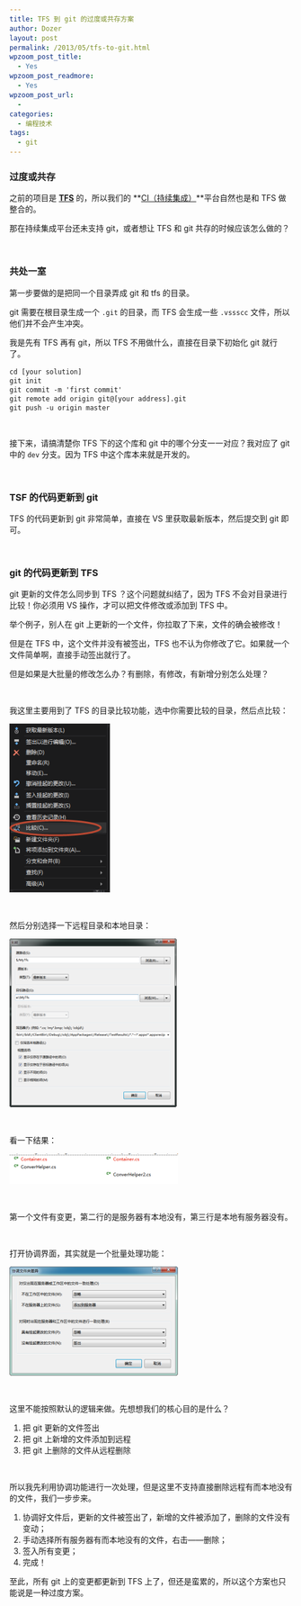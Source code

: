 ```yaml
---
title: TFS 到 git 的过度或共存方案
author: Dozer
layout: post
permalink: /2013/05/tfs-to-git.html
wpzoom_post_title:
  - Yes
wpzoom_post_readmore:
  - Yes
wpzoom_post_url:
  -
categories:
  - 编程技术
tags:
  - git
---
```


### 过度或共存

之前的项目是 <a href="http://msdn.microsoft.com/zh-cn/vstudio/ff637362.aspx" target="_blank"><strong>TFS</strong></a> 的，所以我们的 **<a href="http://en.wikipedia.org/wiki/Continuous_integration" target="_blank">CI（持续集成）</a>**平台自然也是和 TFS 做整合的。

那在持续集成平台还未支持 git，或者想让 TFS 和 git 共存的时候应该怎么做的？

&nbsp;

### 共处一室

第一步要做的是把同一个目录弄成 git 和 tfs 的目录。

git 需要在根目录生成一个 `.git` 的目录，而 TFS 会生成一些 `.vssscc` 文件，所以他们并不会产生冲突。

我是先有 TFS 再有 git，所以 TFS 不用做什么，直接在目录下初始化 git 就行了。

<!--more-->

    cd [your solution]
    git init
    git commit -m 'first commit'
    git remote add origin git@[your address].git
    git push -u origin master

&nbsp;

接下来，请搞清楚你 TFS 下的这个库和 git 中的哪个分支一一对应？我对应了 git 中的 `dev` 分支。因为 TFS 中这个库本来就是开发的。

&nbsp;

### TSF 的代码更新到 git

TFS 的代码更新到 git 非常简单，直接在 VS 里获取最新版本，然后提交到 git 即可。

&nbsp;

### git 的代码更新到 TFS

git 更新的文件怎么同步到 TFS ？这个问题就纠结了，因为 TFS 不会对目录进行比较！你必须用 VS 操作，才可以把文件修改或添加到 TFS 中。

举个例子，别人在 git 上更新的一个文件，你拉取了下来，文件的确会被修改！

但是在 TFS 中，这个文件并没有被签出，TFS 也不认为你修改了它。如果就一个文件简单啊，直接手动签出就行了。

但是如果是大批量的修改怎么办？有删除，有修改，有新增分别怎么处理？

&nbsp;

我这里主要用到了 TFS 的目录比较功能，选中你需要比较的目录，然后点比较：

[<img class="alignnone size-medium wp-image-1124" alt="compare" src="/uploads/2013/05/compare-179x300.png" width="179" height="300" />][1]

&nbsp;

然后分别选择一下远程目录和本地目录：

[<img class="alignnone size-medium wp-image-1125" alt="compare2" src="/uploads/2013/05/compare2-298x300.png" width="298" height="300" />][2]

&nbsp;

看一下结果：

[<img class="alignnone size-medium wp-image-1126" alt="result" src="/uploads/2013/05/result-300x54.png" width="300" height="54" />][3]

&nbsp;

第一个文件有变更，第二行的是服务器有本地没有，第三行是本地有服务器没有。

&nbsp;

打开协调界面，其实就是一个批量处理功能：

[<img class="alignnone size-medium wp-image-1127" alt="coordinate" src="/uploads/2013/05/coordinate-300x194.png" width="300" height="194" />][4]

&nbsp;

这里不能按照默认的逻辑来做。先想想我们的核心目的是什么？

1.  把 git 更新的文件签出
2.  把 git 上新增的文件添加到远程
3.  把 git 上删除的文件从远程删除

&nbsp;

所以我先利用协调功能进行一次处理，但是这里不支持直接删除远程有而本地没有的文件，我们一步步来。

1.  协调好文件后，更新的文件被签出了，新增的文件被添加了，删除的文件没有变动；
2.  手动选择所有服务器有而本地没有的文件，右击——删除；
3.  签入所有变更；
4.  完成！

至此，所有 git 上的变更都更新到 TFS 上了，但还是蛮累的，所以这个方案也只能说是一种过度方案。

 [1]: /uploads/2013/05/compare.png
 [2]: /uploads/2013/05/compare2.png
 [3]: /uploads/2013/05/result.png
 [4]: /uploads/2013/05/coordinate.png

